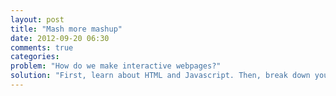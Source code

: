 ```yaml
---
layout: post
title: "Mash more mashup"
date: 2012-09-20 06:30
comments: true
categories: 
problem: "How do we make interactive webpages?"
solution: "First, learn about HTML and Javascript. Then, break down your data-processing tasks like before."
---
```

